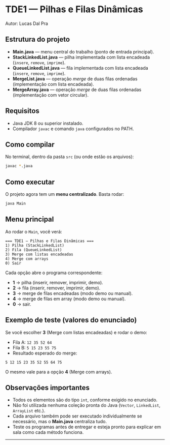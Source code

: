 # TDE1 — Pilhas e Filas Dinâmicas
Autor: Lucas Dal Pra

## Estrutura do projeto
- **Main.java** — menu central do trabalho (ponto de entrada principal).
- **StackLinkedList.java** — pilha implementada com lista encadeada (`insere`, `remove`, `imprime`).
- **QueueLinkedList.java** — fila implementada com lista encadeada (`insere`, `remove`, `imprime`).
- **MergeList.java** — operação *merge* de duas filas ordenadas (implementação com lista encadeada).
- **MergeArray.java** — operação *merge* de duas filas ordenadas (implementação com vetor circular).

## Requisitos
- Java JDK 8 ou superior instalado.
- Compilador `javac` e comando `java` configurados no PATH.

## Como compilar
No terminal, dentro da pasta `src` (ou onde estão os arquivos):
```bash
javac *.java
````

## Como executar

O projeto agora tem um **menu centralizado**. Basta rodar:

```bash
java Main
```

## Menu principal

Ao rodar o `Main`, você verá:

```
=== TDE1 — Pilhas e Filas Dinâmicas ===
1) Pilha (StackLinkedList)
2) Fila (QueueLinkedList)
3) Merge com listas encadeadas
4) Merge com arrays
0) Sair
```

Cada opção abre o programa correspondente:

* **1** → pilha (inserir, remover, imprimir, demo).
* **2** → fila (inserir, remover, imprimir, demo).
* **3** → merge de filas encadeadas (modo demo ou manual).
* **4** → merge de filas em array (modo demo ou manual).
* **0** → sair.

## Exemplo de teste (valores do enunciado)

Se você escolher **3** (Merge com listas encadeadas) e rodar o demo:

* Fila A: `12 35 52 64`
* Fila B: `5 15 23 55 75`
* Resultado esperado do merge:

```
5 12 15 23 35 52 55 64 75
```

O mesmo vale para a opção **4** (Merge com arrays).

## Observações importantes

* Todos os elementos são do tipo `int`, conforme exigido no enunciado.
* Não foi utilizada nenhuma coleção pronta do Java (`Vector`, `LinkedList`, `ArrayList` etc.).
* Cada arquivo também pode ser executado individualmente se necessário, mas o **Main.java** centraliza tudo.
* Teste os programas antes de entregar e esteja pronto para explicar em sala como cada método funciona.

---
